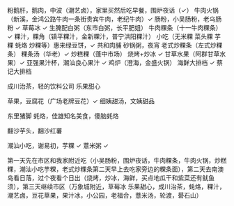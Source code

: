 粉鹅肝，鹅肉，中波（潮艺卤），家里买然后吃早餐，围炉夜话（✓）
牛肉火锅（新溪，金鸿公路牛肉一条街贵宾牛肉，老纪牛肉）✓
肠粉，小吴肠粉，老乌肠粉 ✓
草莓冰 ✓
生腌配白粥（东市白粥，长平肥姐）
牛肉粿条（十一牛肉粿条）✓
粿汁，粿角（镇平粿汁，金新粿汁，普宁洪阳粿汁）
小吃（无米粿 菜头粿 芋粿 蚝烙 炒粿等）惠来绿豆饼，✓
共和肉脯
砂锅粥，夜宵 老式炒粿条（左式炒粿条）
粿条汤（华老）✓
炒糕粿（蓬中市场）
烧烤+炒冰 ✓
甘草水果（阿群甘草水果）✓
亚强果汁杯，潮汕良心果汁 ✓
鸡炉（澄海，金盛火锅）
海鲜大排档 ✓
蔡记大排档

成川治茶，轻的饮料公司
乐果甜心

草果，豆腐花（广场老牌豆花）✓
细姨甜汤，文姨甜品

东里猪脚
蚝烙，佳雄知名美食，傻脑蚝烙

翻沙芋头，翻沙红薯

潮汕小吃，谢易初，芋粿 ✓
薏米粥 ✓

第一天先在市区和我家附近吃（小吴肠粉，围炉夜话，牛肉粿条，牛肉火锅，炒糕粿，潮汕小吃芋粿，老式炒粿条第二天早上去吃家旁边的粿条面），第二天去南澳岛看日落，过个夜看个日出（烧烤，炒冰，海鲜，买点地瓜干和紫菜还有鱿鱼须），第三天继续市区（万象城附近，草莓冰 乐果甜心，成川治茶，蚝烙，粿汁，潮艺卤，豆花草果，果汁冰，小公园，老福合，薏米汤，轮渡，礐石山）

